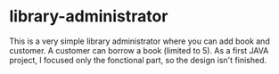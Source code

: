 # library-administrator
This is a very simple library administrator where you can add book and customer. A customer can borrow a book (limited to 5).
As a first JAVA project, I focused only the fonctional part, so the design isn't finished.
